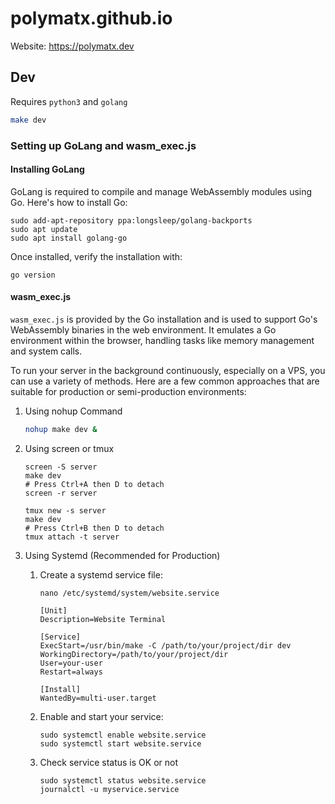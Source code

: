 # polymatx.github.io

Website: https://polymatx.dev

## Dev
Requires `python3` and `golang`

```sh
make dev
```


### Setting up GoLang and wasm_exec.js
#### Installing GoLang
GoLang is required to compile and manage WebAssembly modules using Go. Here's how to install Go:

```shell
sudo add-apt-repository ppa:longsleep/golang-backports
sudo apt update
sudo apt install golang-go
```

Once installed, verify the installation with:

```shell
go version
```

#### wasm_exec.js
`wasm_exec.js` is provided by the Go installation and is used to support Go's WebAssembly binaries in the web environment. It emulates a Go environment within the browser, handling tasks like memory management and system calls.

To run your server in the background continuously, especially on a VPS, you can use a variety of methods. Here are a few common approaches that are suitable for production or semi-production environments:

1. Using nohup Command
    ```sh
    nohup make dev &
    ```
2. Using screen or tmux
    ```shell
    screen -S server
    make dev
    # Press Ctrl+A then D to detach
    screen -r server
   ```
    ```shell
    tmux new -s server
    make dev
    # Press Ctrl+B then D to detach
    tmux attach -t server
   ```
3. Using Systemd (Recommended for Production)
   1. Create a systemd service file:

      ```shell
      nano /etc/systemd/system/website.service
      ```
      ```shell
      [Unit]
      Description=Website Terminal

      [Service]
      ExecStart=/usr/bin/make -C /path/to/your/project/dir dev
      WorkingDirectory=/path/to/your/project/dir
      User=your-user
      Restart=always

      [Install]
      WantedBy=multi-user.target
      ```
   2. Enable and start your service:
      ```shell
      sudo systemctl enable website.service
      sudo systemctl start website.service
      ```
   3. Check service status is OK or not  
      ```shell
      sudo systemctl status website.service
      journalctl -u myservice.service
      ```
   
